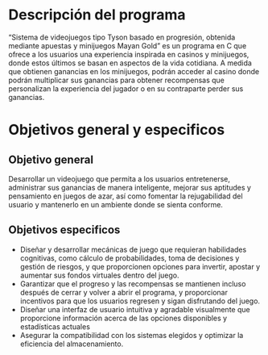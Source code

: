 # Descripción del programa
“Sistema de videojuegos tipo Tyson basado en progresión, obtenida mediante apuestas y minijuegos Mayan Gold” es un programa en C que ofrece a los usuarios una experiencia inspirada en casinos y minijuegos, donde estos últimos se basan en aspectos de la vida cotidiana. A medida que obtienen ganancias en los minijuegos, podrán acceder al casino donde podrán multiplicar sus ganancias para obtener recompensas que personalizan la experiencia del jugador o en su contraparte perder sus ganancias.

# Objetivos general y especificos

## Objetivo general

Desarrollar un videojuego que permita a los usuarios entretenerse, administrar sus ganancias de manera inteligente, mejorar sus aptitudes y pensamiento en juegos de azar, así como fomentar la rejugabilidad del usuario y mantenerlo en un ambiente donde se sienta conforme.

## Objetivos especificos
- Diseñar y desarrollar mecánicas de juego que requieran habilidades cognitivas, como cálculo de probabilidades, toma de decisiones y gestión de riesgos, y que proporcionen opciones para invertir, apostar y aumentar sus fondos virtuales dentro del juego.
- Garantizar que el progreso y las recompensas se mantienen incluso después de cerrar y volver a abrir el programa, y proporcionar incentivos para que los usuarios regresen y sigan disfrutando del juego.
- Diseñar una interfaz de usuario intuitiva y agradable visualmente que proporcione información acerca de las opciones disponibles y estadísticas actuales
- Asegurar la compatibilidad con los sistemas elegidos y optimizar la eficiencia del almacenamiento.
